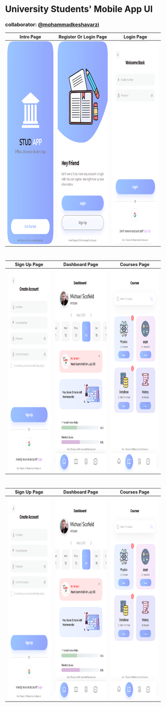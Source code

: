 # University Students' Mobile App UI
### collaborator: <a href="https://github.com/mohammadkeshavarzi">@mohammadkeshavarzi</a>


  
  Intro Page |  Register Or Login Page | Login Page
:-------------------------:|:-------------------------:|:-------------------------:
<img src="Intro.png" height="655"> | <img src="Reg-or-Log-Page.png" height="655"> | <img src="login.png" height="655"> 

<br>

  Sign Up Page |  Dashboard Page | Courses Page
:-------------------------:|:-------------------------:|:-------------------------:
<img src="sign-up.png" height="655"> | <img src="Dashboard-Page.png" height="655"> | <img src="Courses-Page.png" height="655"> 

<br>

  Sign Up Page |  Dashboard Page | Courses Page
:-------------------------:|:-------------------------:|:-------------------------:
<img src="sign-up.png" height="655"> | <img src="Dashboard-Page.png" height="655"> | <img src="Courses-Page.png" height="655"> 
